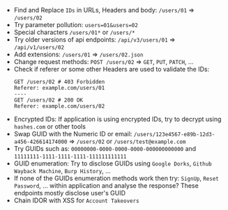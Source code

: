 - Find and Replace `IDs` in URLs, Headers and body: `/users/01` => `/users/02`
- Try parameter pollution: `users=01&users=02`
- Special characters `/users/01*` or `/users/*`
- Try older versions of api endpoints: `/api/v3/users/01` => `/api/v1/users/02`
- Add extensions: `/users/01` => `/users/02.json`
- Change request methods: `POST /users/02` => `GET`, `PUT`, `PATCH`, ...
- Check if referer or some other Headers are used to validate the IDs:
	```
	GET /users/02 # 403 Forbidden
	Referer: example.com/users/01
    ----
	GET /users/02 # 200 OK
	Referer: example.com/users/02
	```
- Encrypted IDs: If application is using encrypted IDs, try to decrypt using `hashes.com` or other tools
- Swap GUID with the Numeric ID or email: `/users/123e4567-e89b-12d3-a456-426614174000` => `/users/02` or `/users/test@example.com`
- Try GUIDs such as: `00000000-0000-0000-0000-000000000000` and `11111111-1111-1111-1111-111111111111`
- GUID enumeration: Try to disclose GUIDs using `Google Dorks`, `Github` `Wayback Machine`, `Burp History`, ...
- If none of the GUIDs enumeration methods work then try: `SignUp`, `Reset Password`, ... within application and analyse the response? These endpoints mostly disclose user's GUID
- Chain IDOR with XSS for `Account Takeovers`